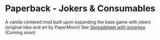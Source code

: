 # Paperback - Jokers & Consumables

A vanilla centered mod built upon expanding the base game with jokers (original idea and art by PaperMoon)
See [Spreadsheet with progress]() (Coming soon)
